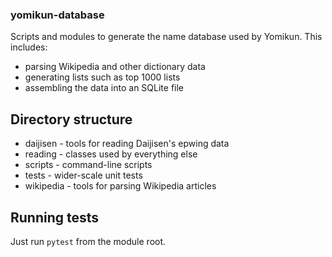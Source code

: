 ### yomikun-database

Scripts and modules to generate the name database used by Yomikun.
This includes:

- parsing Wikipedia and other dictionary data
- generating lists such as top 1000 lists
- assembling the data into an SQLite file

## Directory structure

- daijisen - tools for reading Daijisen's epwing data
- reading - classes used by everything else
- scripts - command-line scripts
- tests - wider-scale unit tests
- wikipedia - tools for parsing Wikipedia articles

## Running tests

Just run `pytest` from the module root.

